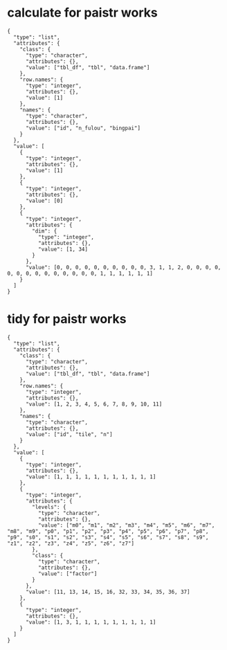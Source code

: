 # calculate for paistr works

    {
      "type": "list",
      "attributes": {
        "class": {
          "type": "character",
          "attributes": {},
          "value": ["tbl_df", "tbl", "data.frame"]
        },
        "row.names": {
          "type": "integer",
          "attributes": {},
          "value": [1]
        },
        "names": {
          "type": "character",
          "attributes": {},
          "value": ["id", "n_fulou", "bingpai"]
        }
      },
      "value": [
        {
          "type": "integer",
          "attributes": {},
          "value": [1]
        },
        {
          "type": "integer",
          "attributes": {},
          "value": [0]
        },
        {
          "type": "integer",
          "attributes": {
            "dim": {
              "type": "integer",
              "attributes": {},
              "value": [1, 34]
            }
          },
          "value": [0, 0, 0, 0, 0, 0, 0, 0, 0, 0, 3, 1, 1, 2, 0, 0, 0, 0, 0, 0, 0, 0, 0, 0, 0, 0, 0, 0, 1, 1, 1, 1, 1, 1]
        }
      ]
    }

# tidy for paistr works

    {
      "type": "list",
      "attributes": {
        "class": {
          "type": "character",
          "attributes": {},
          "value": ["tbl_df", "tbl", "data.frame"]
        },
        "row.names": {
          "type": "integer",
          "attributes": {},
          "value": [1, 2, 3, 4, 5, 6, 7, 8, 9, 10, 11]
        },
        "names": {
          "type": "character",
          "attributes": {},
          "value": ["id", "tile", "n"]
        }
      },
      "value": [
        {
          "type": "integer",
          "attributes": {},
          "value": [1, 1, 1, 1, 1, 1, 1, 1, 1, 1, 1]
        },
        {
          "type": "integer",
          "attributes": {
            "levels": {
              "type": "character",
              "attributes": {},
              "value": ["m0", "m1", "m2", "m3", "m4", "m5", "m6", "m7", "m8", "m9", "p0", "p1", "p2", "p3", "p4", "p5", "p6", "p7", "p8", "p9", "s0", "s1", "s2", "s3", "s4", "s5", "s6", "s7", "s8", "s9", "z1", "z2", "z3", "z4", "z5", "z6", "z7"]
            },
            "class": {
              "type": "character",
              "attributes": {},
              "value": ["factor"]
            }
          },
          "value": [11, 13, 14, 15, 16, 32, 33, 34, 35, 36, 37]
        },
        {
          "type": "integer",
          "attributes": {},
          "value": [1, 3, 1, 1, 1, 1, 1, 1, 1, 1, 1]
        }
      ]
    }

